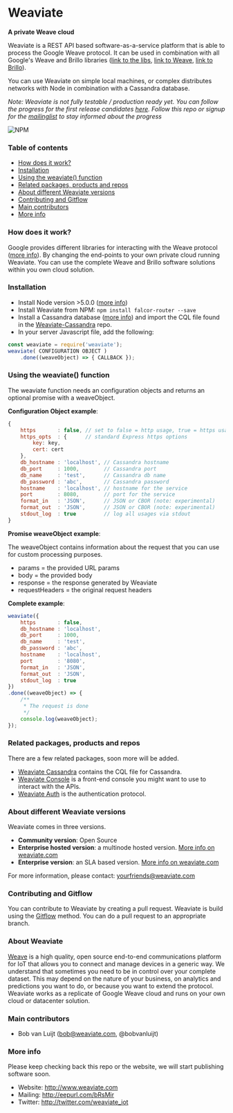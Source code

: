 # Weaviate
**A private Weave cloud**

Weaviate is a REST API based software-as-a-service platform that is able to process the Google Weave protocol. It can be used in combination with all Google's Weave and Brillo libraries ([link to the libs](https://weave.googlesource.com/), [link to Weave](https://developers.google.com/weave), [link to Brillo](https://developers.google.com/brillo)).

You can use Weaviate on simple local machines, or complex distributes networks with Node in combination with a Cassandra database.

*Note:
Weaviate is not fully testable / production ready yet. You can follow the progress for the first release candidates [here](https://github.com/weaviate/weaviate/milestones). Follow this repo or signup for the [mailinglist](http://eepurl.com/bRsMir) to stay informed about the progress*

![NPM](https://nodei.co/npm/weaviate.png?downloads=true "NPM")

### Table of contents
* [How does it work?](#)
* [Installation](#)
* [Using the weaviate() function](#)
* [Related packages, products and repos](#)
* [About different Weaviate versions](#)
* [Contributing and Gitflow](#)
* [Main contributors](#)
* [More info](#)

### How does it work?
Google provides different libraries for interacting with the Weave protocol ([more info](http://weaviate.com/)). By changing the end-points to your own private cloud running Weaviate. You can use the complete Weave and Brillo software solutions within you own cloud solution.

### Installation
- Install Node version >5.0.0 ([more info](https://nodejs.org/en/download/package-manager))
- Install Weaviate from NPM: `npm install falcor-router --save`
- Install a Cassandra database ([more info](https://www.digitalocean.com/community/tutorials/how-to-install-cassandra-and-run-a-single-node-cluster-on-ubuntu-14-04)) and import the CQL file found in the [Weaviate-Cassandra](https://github.com/weaviate/weaviate-cassandra) repo.
- In your server Javascript file, add the following:
```javascript
const weaviate = require('weaviate');
weaviate( CONFIGURATION OBJECT )
    .done((weaveObject) => { CALLBACK });
```

### Using the weaviate() function
The weaviate function needs an configuration objects and returns an optional promise with a weaveObject.

**Configuration Object example**:
```javascript
{
	https		: false, // set to false = http usage, true = https usage
	https_opts	: {      // standard Express https options
        key: key,
        cert: cert
	},
	db_hostname : 'localhost', // Cassandra hostname
	db_port 	: 1000,        // Cassandra port
	db_name 	: 'test',      // Cassandra db name
	db_password : 'abc',       // Cassandra password
	hostname 	: 'localhost', // hostname for the service
	port 	 	: 8080,        // port for the service
	format_in 	: 'JSON',      // JSON or CBOR (note: experimental)
	format_out 	: 'JSON',      // JSON or CBOR (note: experimental)
	stdout_log 	: true         // log all usages via stdout
}
```

**Promise weaveObject example**:

The weaveObject contains information about the request that you can use for custom processing purposes.
* params = the provided URL params
* body = the provided body
* response = the response generated by Weaviate
* requestHeaders = the original request headers

**Complete example**:
```javascript
weaviate({
	https		: false,
	db_hostname : 'localhost',
	db_port 	: 1000,
	db_name 	: 'test',
	db_password : 'abc',
	hostname 	: 'localhost',
	port 	 	: '8080',
	format_in 	: 'JSON',
	format_out 	: 'JSON',
	stdout_log 	: true
})
.done((weaveObject) => {
	/**
	 * The request is done
	 */
	console.log(weaveObject);
});
```

### Related packages, products and repos
There are a few related packages, soon more will be added.
- [Weaviate Cassandra](https://github.com/weaviate/weaviate-cassandra) contains the CQL file for Cassandra.
- [Weaviate Console](https://github.com/weaviate/weaviate-console) is a front-end console you might want to use to interact with the APIs.
- [Weaviate Auth](https://github.com/weaviate/weaviate-auth) is the authentication protocol.

### About different Weaviate versions
Weaviate comes in three versions.
* **Community version**: Open Source
* **Enterprise hosted version**: a multinode hosted version. [More info on weaviate.com](http://weaviate.com)
* **Enterprise version**: an SLA based version. [More info on weaviate.com](http://weaviate.com)

For more information, please contact: yourfriends@weaviate.com

### Contributing and Gitflow
You can contribute to Weaviate by creating a pull request. Weaviate is build using the [Gitflow](https://www.atlassian.com/git/tutorials/comparing-workflows/gitflow-workflow) method. You can do a pull request to an appropriate branch.

### About Weaviate
[Weave](https://developers.google.com/weave) is a high quality, open source end-to-end communications platform for IoT that allows you to connect and manage devices in a generic way. We understand that sometimes you need to be in control over your complete dataset. This may depend on the nature of your business, on analytics and predictions you want to do, or because you want to extend the protocol. Weaviate works as a replicate of Google Weave cloud and runs on your own cloud or datacenter solution.

### Main contributors
- Bob van Luijt (bob@weaviate.com, @bobvanluijt)

### More info
Please keep checking back this repo or the website, we will start publishing software soon.

- Website: http://www.weaviate.com
- Mailing: http://eepurl.com/bRsMir
- Twitter: http://twitter.com/weaviate_iot